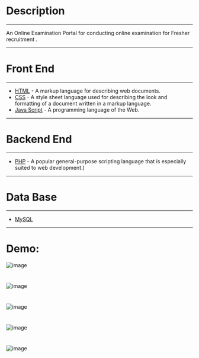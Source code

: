 # Description
***
An Online Examination Portal for conducting online examination for Fresher recruitment .
***
# Front End
***
- [HTML](http://www.w3schools.com/html/default.asp) - A markup language for describing web documents.
- [CSS](http://www.w3schools.com/css/default.asp) - A style sheet language used for describing the look and formatting of a document written in a markup language.
- [Java Script](http://www.w3schools.com/js/default.asp) - A programming language of the Web.
***
# Backend End
***
- [PHP](http://php.net/) - A popular general-purpose scripting language that is especially suited to web development.)
***
# Data Base
***
- [MySQL](http://www.mysql.com/)
***

# Demo:


![image](https://user-images.githubusercontent.com/48875236/107132676-022cfb80-68af-11eb-92eb-33a5b6db05e6.png)
#
![image](https://user-images.githubusercontent.com/48875236/107132714-62bc3880-68af-11eb-966d-1b94b812ae36.png)
#
![image](https://user-images.githubusercontent.com/48875236/107132719-6ea7fa80-68af-11eb-8721-d6809fadefc7.png)
#
![image](https://user-images.githubusercontent.com/48875236/107132728-79628f80-68af-11eb-9f93-8cc53cfbae2c.png)
#
![image](https://user-images.githubusercontent.com/48875236/107132734-81baca80-68af-11eb-8a5d-38879dcd5855.png)


